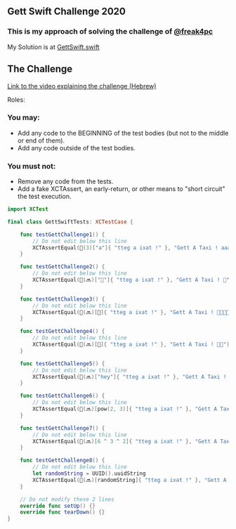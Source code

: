 ##  Gett Swift Challenge 2020

### This is my approach of solving the challenge of [@freak4pc](https://github.com/freak4pc)


My Solution is at [GettSwift.swift](./GettSwift.swift)

## The Challenge
[Link to the video explaining the challenge (Hebrew)](https://www.facebook.com/GettCareers/posts/2526854960860898)

Roles: 

### You may:
* Add any code to the BEGINNING of the test bodies (but not to the middle or end of them).
* Add any code outside of the test bodies.

### You must not:
* Remove any code from the tests.
* Add a fake XCTAssert, an early-return, or other means to "short circuit" the test execution.

```swift
import XCTest

final class GettSwiftTests: XCTestCase {

    func testGettChallenge1() {
        // Do not edit below this line
        XCTAssertEqual(👋(3)["a"]{ "tteg a ixat !" }, "Gett A Taxi ! aaa")
    }

    func testGettChallenge2() {
        // Do not edit below this line
        XCTAssertEqual(👋(🔜)["🚕"]{ "tteg a ixat !" }, "Gett A Taxi ! 🚕")
    }

    func testGettChallenge3() {
        // Do not edit below this line
        XCTAssertEqual(👋(🔜)[🌈]{ "tteg a ixat !" }, "Gett A Taxi ! 🌈🌈🌈🌈🌈")
    }

    func testGettChallenge4() {
        // Do not edit below this line
        XCTAssertEqual(👋(🔜)[📱]{ "tteg a ixat !" }, "Gett A Taxi ! 📱📱")
    }

    func testGettChallenge5() {
        // Do not edit below this line
        XCTAssertEqual(👋(🔜)["hey"]{ "tteg a ixat !" }, "Gett A Taxi ! heyhey")
    }

    func testGettChallenge6() {
        // Do not edit below this line
        XCTAssertEqual(👋(🔜)[pow(2, 3)]{ "tteg a ixat !" }, "Gett A Taxi ! 88")
    }

    func testGettChallenge7() {
        // Do not edit below this line
        XCTAssertEqual(👋(🔜)[6 ^ 3 ^ 2]{ "tteg a ixat !" }, "Gett A Taxi !")
    }

    func testGettChallenge8() {
        // Do not edit below this line
        let randomString = UUID().uuidString
        XCTAssertEqual(👋(🔜)[randomString]{ "tteg a ixat !" }, "Gett A Taxi ! \(randomString)\(randomString)\(randomString)")
    }

    // Do not modify these 2 lines
    override func setUp() {}
    override func tearDown() {}
}
```
